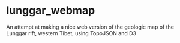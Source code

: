 lunggar_webmap
==============

An attempt at making a nice web version of the geologic map of the Lunggar rift, western Tibet, using TopoJSON and D3
